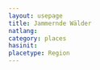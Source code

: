 ```yaml
---
layout: usepage
title: Jammernde Wälder
natlang:
category: places
hasinit:
placetype: Region
---
```

